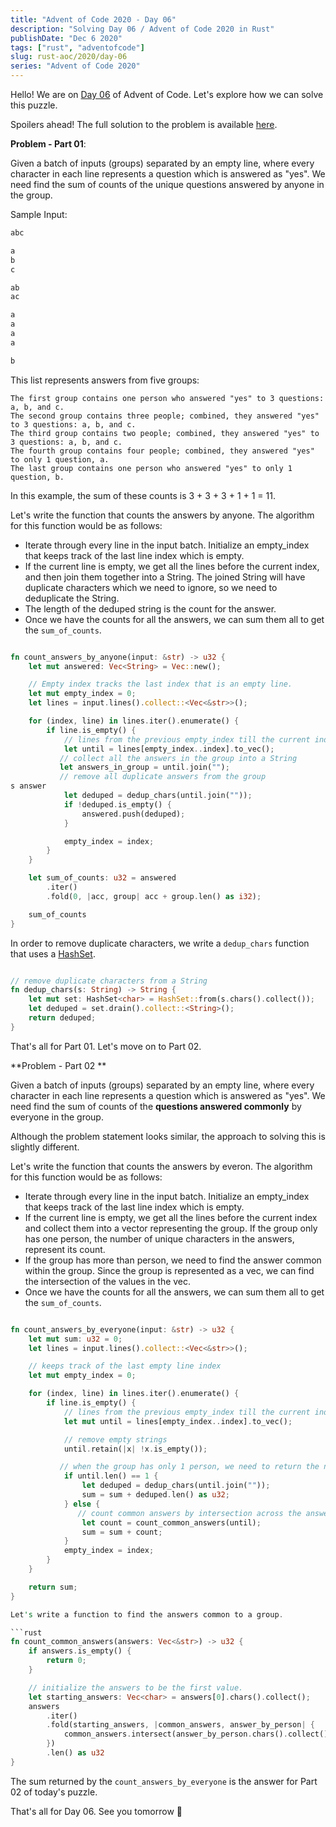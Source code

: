 ```yaml
---
title: "Advent of Code 2020 - Day 06"
description: "Solving Day 06 / Advent of Code 2020 in Rust"
publishDate: "Dec 6 2020"
tags: ["rust", "adventofcode"]
slug: rust-aoc/2020/day-06
series: "Advent of Code 2020"
---
```


Hello! We are on [Day 06](https://adventofcode.com/2020/day/6) of Advent of Code. Let's explore how we can solve this puzzle.

Spoilers ahead! The full solution to the problem is available [here](https://github.com/Shriram-Balaji/rust-advent-of-code-2020/blob/main/day-06/src/main.rs).

**Problem - Part 01**:

Given a batch of inputs (groups) separated by an empty line, where every character in each line represents a question which is answered as "yes". We need find the sum of counts of the unique questions answered by anyone in the group.

Sample Input:

```rust
abc

a
b
c

ab
ac

a
a
a
a

b
```

This list represents answers from five groups:

    The first group contains one person who answered "yes" to 3 questions: a, b, and c.
    The second group contains three people; combined, they answered "yes" to 3 questions: a, b, and c.
    The third group contains two people; combined, they answered "yes" to 3 questions: a, b, and c.
    The fourth group contains four people; combined, they answered "yes" to only 1 question, a.
    The last group contains one person who answered "yes" to only 1 question, b.

In this example, the sum of these counts is 3 + 3 + 3 + 1 + 1 = 11.

Let's write the function that counts the answers by anyone. The algorithm for this function would be as follows:

- Iterate through every line in the input batch. Initialize an empty_index that keeps track of the last line index which is empty.
- If the current line is empty, we get all the lines before the current index, and then join them together into a String. The joined String will have duplicate characters which we need to ignore, so we need to deduplicate the String.
- The length of the deduped string is the count for the answer.
- Once we have the counts for all the answers, we can sum them all to get the `sum_of_counts`.

```rust

fn count_answers_by_anyone(input: &str) -> u32 {
    let mut answered: Vec<String> = Vec::new();

    // Empty index tracks the last index that is an empty line.
    let mut empty_index = 0;
    let lines = input.lines().collect::<Vec<&str>>();

    for (index, line) in lines.iter().enumerate() {
        if line.is_empty() {
            // lines from the previous empty_index till the current index
            let until = lines[empty_index..index].to_vec();
           // collect all the answers in the group into a String
           let answers_in_group = until.join("");
           // remove all duplicate answers from the group
s answer
            let deduped = dedup_chars(until.join(""));
            if !deduped.is_empty() {
                answered.push(deduped);
            }

            empty_index = index;
        }
    }

    let sum_of_counts: u32 = answered
        .iter()
        .fold(0, |acc, group| acc + group.len() as i32);

    sum_of_counts
}


```

In order to remove duplicate characters, we write a `dedup_chars` function that uses a [HashSet](https://doc.rust-lang.org/std/collections/struct.HashSet.html).

```rust

// remove duplicate characters from a String
fn dedup_chars(s: String) -> String {
    let mut set: HashSet<char> = HashSet::from(s.chars().collect());
    let deduped = set.drain().collect::<String>();
    return deduped;
}


```

That's all for Part 01. Let's move on to Part 02.

**Problem - Part 02 **

Given a batch of inputs (groups) separated by an empty line, where every character in each line represents a question which is answered as "yes". We need find the sum of counts of the **questions answered commonly** by everyone in the group.

Although the problem statement looks similar, the approach to solving this is slightly different.

Let's write the function that counts the answers by everon. The algorithm for this function would be as follows:

- Iterate through every line in the input batch. Initialize an empty_index that keeps track of the last line index which is empty.
- If the current line is empty, we get all the lines before the current index and collect them into a vector representing the group. If the group only has one person, the number of unique characters in the answers, represent its count.
- If the group has more than person, we need to find the answer common within the group. Since the group is represented as a vec, we can find the intersection of the values in the vec.
- Once we have the counts for all the answers, we can sum them all to get the `sum_of_counts`.

````rust

fn count_answers_by_everyone(input: &str) -> u32 {
    let mut sum: u32 = 0;
    let lines = input.lines().collect::<Vec<&str>>();

    // keeps track of the last empty line index
    let mut empty_index = 0;

    for (index, line) in lines.iter().enumerate() {
        if line.is_empty() {
            // lines from the previous empty_index till the current index
            let mut until = lines[empty_index..index].to_vec();

            // remove empty strings
            until.retain(|x| !x.is_empty());

           // when the group has only 1 person, we need to return the number of unique answers by 1 person as count.
            if until.len() == 1 {
                let deduped = dedup_chars(until.join(""));
                sum = sum + deduped.len() as u32;
            } else {
               // count common answers by intersection across the answers.
                let count = count_common_answers(until);
                sum = sum + count;
            }
            empty_index = index;
        }
    }

    return sum;
}

Let's write a function to find the answers common to a group.

```rust
fn count_common_answers(answers: Vec<&str>) -> u32 {
    if answers.is_empty() {
        return 0;
    }

    // initialize the answers to be the first value.
    let starting_answers: Vec<char> = answers[0].chars().collect();
    answers
        .iter()
        .fold(starting_answers, |common_answers, answer_by_person| {
            common_answers.intersect(answer_by_person.chars().collect())
        })
        .len() as u32
}

````

The sum returned by the `count_answers_by_everyone` is the answer for Part 02 of today's puzzle.

That's all for Day 06. See you tomorrow 👋
